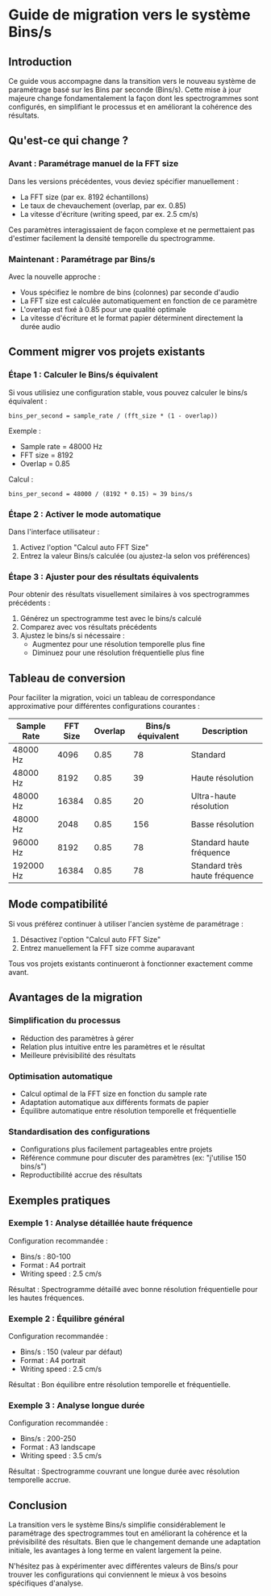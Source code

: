 # Guide de migration vers le système Bins/s

## Introduction

Ce guide vous accompagne dans la transition vers le nouveau système de paramétrage basé sur les Bins par seconde (Bins/s). Cette mise à jour majeure change fondamentalement la façon dont les spectrogrammes sont configurés, en simplifiant le processus et en améliorant la cohérence des résultats.

## Qu'est-ce qui change ?

### Avant : Paramétrage manuel de la FFT size

Dans les versions précédentes, vous deviez spécifier manuellement :
- La FFT size (par ex. 8192 échantillons)
- Le taux de chevauchement (overlap, par ex. 0.85)
- La vitesse d'écriture (writing speed, par ex. 2.5 cm/s)

Ces paramètres interagissaient de façon complexe et ne permettaient pas d'estimer facilement la densité temporelle du spectrogramme.

### Maintenant : Paramétrage par Bins/s

Avec la nouvelle approche :
- Vous spécifiez le nombre de bins (colonnes) par seconde d'audio
- La FFT size est calculée automatiquement en fonction de ce paramètre
- L'overlap est fixé à 0.85 pour une qualité optimale
- La vitesse d'écriture et le format papier déterminent directement la durée audio

## Comment migrer vos projets existants

### Étape 1 : Calculer le Bins/s équivalent

Si vous utilisiez une configuration stable, vous pouvez calculer le bins/s équivalent :

```
bins_per_second = sample_rate / (fft_size * (1 - overlap))
```

Exemple :
- Sample rate = 48000 Hz
- FFT size = 8192
- Overlap = 0.85

Calcul :
```
bins_per_second = 48000 / (8192 * 0.15) ≈ 39 bins/s
```

### Étape 2 : Activer le mode automatique

Dans l'interface utilisateur :
1. Activez l'option "Calcul auto FFT Size"
2. Entrez la valeur Bins/s calculée (ou ajustez-la selon vos préférences)

### Étape 3 : Ajuster pour des résultats équivalents

Pour obtenir des résultats visuellement similaires à vos spectrogrammes précédents :

1. Générez un spectrogramme test avec le bins/s calculé
2. Comparez avec vos résultats précédents
3. Ajustez le bins/s si nécessaire :
   - Augmentez pour une résolution temporelle plus fine
   - Diminuez pour une résolution fréquentielle plus fine

## Tableau de conversion

Pour faciliter la migration, voici un tableau de correspondance approximative pour différentes configurations courantes :

| Sample Rate | FFT Size | Overlap | Bins/s équivalent | Description |
|-------------|----------|---------|-------------------|-------------|
| 48000 Hz    | 4096     | 0.85    | 78                | Standard    |
| 48000 Hz    | 8192     | 0.85    | 39                | Haute résolution |
| 48000 Hz    | 16384    | 0.85    | 20                | Ultra-haute résolution |
| 48000 Hz    | 2048     | 0.85    | 156               | Basse résolution |
| 96000 Hz    | 8192     | 0.85    | 78                | Standard haute fréquence |
| 192000 Hz   | 16384    | 0.85    | 78                | Standard très haute fréquence |

## Mode compatibilité

Si vous préférez continuer à utiliser l'ancien système de paramétrage :

1. Désactivez l'option "Calcul auto FFT Size"
2. Entrez manuellement la FFT size comme auparavant

Tous vos projets existants continueront à fonctionner exactement comme avant.

## Avantages de la migration

### Simplification du processus

- Réduction des paramètres à gérer
- Relation plus intuitive entre les paramètres et le résultat
- Meilleure prévisibilité des résultats

### Optimisation automatique

- Calcul optimal de la FFT size en fonction du sample rate
- Adaptation automatique aux différents formats de papier
- Équilibre automatique entre résolution temporelle et fréquentielle

### Standardisation des configurations

- Configurations plus facilement partageables entre projets
- Référence commune pour discuter des paramètres (ex: "j'utilise 150 bins/s")
- Reproductibilité accrue des résultats

## Exemples pratiques

### Exemple 1 : Analyse détaillée haute fréquence

Configuration recommandée :
- Bins/s : 80-100
- Format : A4 portrait
- Writing speed : 2.5 cm/s

Résultat : Spectrogramme détaillé avec bonne résolution fréquentielle pour les hautes fréquences.

### Exemple 2 : Équilibre général

Configuration recommandée :
- Bins/s : 150 (valeur par défaut)
- Format : A4 portrait
- Writing speed : 2.5 cm/s

Résultat : Bon équilibre entre résolution temporelle et fréquentielle.

### Exemple 3 : Analyse longue durée

Configuration recommandée :
- Bins/s : 200-250
- Format : A3 landscape
- Writing speed : 3.5 cm/s

Résultat : Spectrogramme couvrant une longue durée avec résolution temporelle accrue.

## Conclusion

La transition vers le système Bins/s simplifie considérablement le paramétrage des spectrogrammes tout en améliorant la cohérence et la prévisibilité des résultats. Bien que le changement demande une adaptation initiale, les avantages à long terme en valent largement la peine.

N'hésitez pas à expérimenter avec différentes valeurs de Bins/s pour trouver les configurations qui conviennent le mieux à vos besoins spécifiques d'analyse.